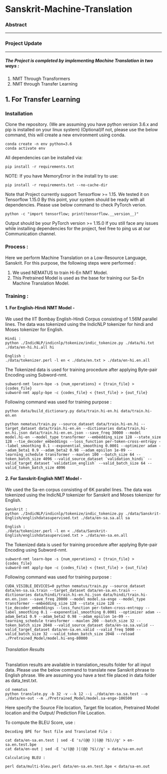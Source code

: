 # Sanskrit-Machine-Translation

### Abstract
---


### Project Update
---
##### The Project is completed by implementing Machine Translation in two ways :
1. NMT Through Transformers
2. NMT through Transfer Learning

## 1. For Transfer Learning

### Installation

Clone the repository. (We are assuming you have python version 3.6.x and pip is installed on your linux system)
(Optional)If not, please use the below command, this will create a new environment using conda.

```
conda create -n env python=3.6
conda activate env
```
All dependencies can be installed via:
```
pip install -r requirements.txt
```
NOTE: If you have MemoryError in the install try to use:
```
pip install -r requirements.txt --no-cache-dir
```
Note that Project currently support Tensorflow >= 1.15. We tested it on Tensorflow 1.15.0
By this point, your system should be ready with all dependencies. Please use below command to check PyTorch verion.
```
python -c "import tensorflow; print(tensorflow.__version__)"
```
Output should be your PyTorch version >= 1.15.0
If you still face any issues while installing dependencies for the project, feel free to ping us at our Communication channel.

### Process :

Here we perform Machine Translation on a Low-Resource Language, Sanskrit. For this purpose, the following steps were performed : 

1. We used NEMATUS to train Hi-En NMT Model.
2. This Pretrained Model is used as the base for training our Sa-En Machine Translation Model.

### Training :

#### 1. For English-Hindi NMT Model -
We used the IIT Bombay English-Hindi Corpus consisting of 1.56M parallel lines. The data was tokenized using the IndicNLP tokenizer for hindi and Moses tokenizer for English. 
```
Hindi :
python ./IndicNLP/indicnlp/tokenize/indic_tokenize.py ./data/hi.txt ./data/en-hi.hi.all hi

English :
./data/tokenizer.perl -l en < ./data/en.txt > ./data/en-hi.en.all
```
The Tokenized data is used for training procedure after applying Byte-pair Encoding using Subword-nmt. 
```
subword-nmt learn-bpe -s {num_operations} < {train_file} > {codes_file}
subword-nmt apply-bpe -c {codes_file} < {test_file} > {out_file}
```

Following command was used for training purpose : 
```
python data/build_dictionary.py data/train.hi-en.hi data/train.hi-en.en

python nematus/train.py --source_dataset data/train.hi-en.hi --target_dataset data/train.hi-en.en --dictionaries data/train.hi-en.hi.json data/train.hi-en.en.json --save_freq 30000 --model model.hi-en --model_type transformer --embedding_size 128 --state_size 128 --tie_decoder_embeddings --loss_function per-token-cross-entropy --label_smoothing 0.1 --exponential_smoothing 0.0001 --optimizer adam --adam_beta1 0.9 --adam_beta2 0.98 --adam_epsilon 1e-09 --learning_schedule transformer --maxlen 100 --batch_size 64 --token_batch_size 4096 --valid_source_dataset `validation_hindi` --valid_target_dataset `validation_english` --valid_batch_size 64 --valid_token_batch_size 4096

```
#### 2. For Sanskrit-English NMT Model - 
We used the Sa-en corpus consisting of 6K parallel lines. The data was tokenized using the IndicNLP tokenizer for Sanskrit and Moses tokenizer for English.
```
Sanskrit :
python ./IndicNLP/indicnlp/tokenize/indic_tokenize.py ./data/Sanskrit-English/englishdatasupervised.txt ./data/en-sa.sa.all sa

English :
./data/tokenizer.perl -l en < ./data/Sanskrit-English/englishdatasupervised.txt > ./data/en-sa.en.all
```
The Tokenized data is used for training procedure after applying Byte-pair Encoding using Subword-nmt. 
```
subword-nmt learn-bpe -s {num_operations} < {train_file} > {codes_file}
subword-nmt apply-bpe -c {codes_file} < {test_file} > {out_file}
```
Following command was used for training purpose :
```
CUDA_VISIBLE_DEVICES=0 python nematus/train.py --source_dataset data/en-sa.sa.train --target_dataset data/en-sa.en.train --dictionaries data/hindi/train.hi-en.hi.json data/hindi/train.hi-en.en.json --save_freq 20000 --model model.sa-enge --model_type transformer --embedding_size 128 --state_size 128 --tie_decoder_embeddings --loss_function per-token-cross-entropy --label_smoothing 0.1 --exponential_smoothing 0.0001 --optimizer adam --adam_beta1 0.9 --adam_beta2 0.98 --adam_epsilon 1e-09 --learning_schedule transformer --maxlen 200 --batch_size 32 --token_batch_size 2048 --valid_source_dataset data/en-sa.sa.valid --valid_target_dataset data/en-sa.en.valid --valid_freq 5000 --valid_batch_size 32 --valid_token_batch_size 2048 --reload ./Pretrained_Model/model.hi-eng-80000
```

###### Translation Results
Translation results are available in translation_results folder for all input data. Please use the below command to translate new       Sanskrit phrase to English phrase. We are assuming you have a text file placed in data folder as data_test.txt.
```
cd nematus
python translate.py -b 32 -v --k 12 --i ./data/en-sa.sa.test --o ./data/en-out --m ./Pretrained_Model/model.sa-enge-106500
```
Here specify the Source File location, Target file location, Pretrained Model location and the Output/ Prediction File Location.

To compute the BLEU Score, use : 
```
Decoding BPE for Test file and Translated File : 

cat data/en-sa.en.test | sed -E 's/(@@ )|(@@ ?$)//g' > en-sa.en.test.bpe
cat data/en-out | sed -E 's/(@@ )|(@@ ?$)//g' > data/sa-en.out

Calculating BLEU : 

perl data/multi-bleu.perl data/en-sa.en.test.bpe < data/sa-en.out
```
